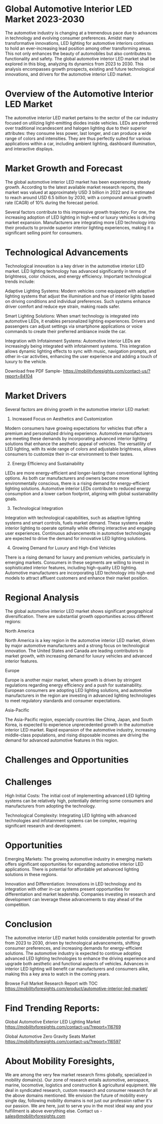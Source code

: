 # Global Automotive Interior LED Market 2023-2030

The automotive industry is changing at a tremendous pace due to advances in technology and evolving consumer preferences. Amidst many transformative innovations, LED lighting for automotive interiors continues to hold an ever-increasing lead position among other transforming areas. This not only enhances the beauty of automobiles but also contributes to functionality and safety. The global automotive interior LED market shall be explored in this blog, analyzing its dynamics from 2023 to 2030. This analysis encompasses growth prospects, existing and future technological innovations, and drivers for the automotive interior LED market.

# Overview of the Automotive Interior LED Market

The automotive interior LED market pertains to the sector of the car industry focused on utilizing light-emitting diodes inside vehicles. LEDs are preferred over traditional incandescent and halogen lighting due to their superior attributes: they consume less power, last longer, and can produce a wide range of colors and intensities. They are thus perfectly suited for various applications within a car, including ambient lighting, dashboard illumination, and interactive displays.

# Market Growth and Forecast

The global automotive interior LED market has been experiencing steady growth. According to the latest available market research reports, the market was valued at approximately USD 3 billion in 2022 and is estimated to reach around USD 6.5 billion by 2030, with a compound annual growth rate (CAGR) of 10% during the forecast period.

Several factors contribute to this impressive growth trajectory. For one, the increasing adoption of LED lighting in high-end or luxury vehicles is driving market expansion. Manufacturers are integrating more LED technology into their products to provide superior interior lighting experiences, making it a significant selling point for consumers.

# Technological Advancements

Technological innovation is a key driver in the automotive interior LED market. LED lighting technology has advanced significantly in terms of brightness, color choices, and energy efficiency. Important technological trends include:

Adaptive Lighting Systems: Modern vehicles come equipped with adaptive lighting systems that adjust the illumination and hue of interior lights based on driving conditions and individual preferences. Such systems enhance driver comfort and reduce eye strain, making roads safer.

Smart Lighting Solutions: When smart technology is integrated into automotive LEDs, it enables personalized lighting experiences. Drivers and passengers can adjust settings via smartphone applications or voice commands to create their preferred ambiance inside the car.

Integration with Infotainment Systems: Automotive interior LEDs are increasingly being integrated with infotainment systems. This integration allows dynamic lighting effects to sync with music, navigation prompts, and other in-car activities, enhancing the user experience and adding a touch of luxury to the vehicle.

Download free PDF Sample- https://mobilityforesights.com/contact-us/?report=84104

# Market Drivers

Several factors are driving growth in the automotive interior LED market:

1. Increased Focus on Aesthetics and Customization

Modern consumers have growing expectations for vehicles that offer a premium and personalized driving experience. Automotive manufacturers are meeting these demands by incorporating advanced interior lighting solutions that enhance the aesthetic appeal of vehicles. The versatility of LED lighting, with its wide range of colors and adjustable brightness, allows consumers to customize their in-car environment to their tastes.

2. Energy Efficiency and Sustainability

LEDs are more energy-efficient and longer-lasting than conventional lighting options. As both car manufacturers and owners become more environmentally conscious, there is a rising demand for energy-efficient lighting solutions. Automotive interior LEDs contribute to reduced energy consumption and a lower carbon footprint, aligning with global sustainability goals.

3. Technological Integration

Integration with technological capabilities, such as adaptive lighting systems and smart controls, fuels market demand. These systems enable interior lighting to operate optimally while offering interactive and engaging user experiences. Continuous advancements in automotive technologies are expected to drive the demand for innovative LED lighting solutions.

4. Growing Demand for Luxury and High-End Vehicles

There is a rising demand for luxury and premium vehicles, particularly in emerging markets. Consumers in these segments are willing to invest in sophisticated interior features, including high-quality LED lighting. Automotive manufacturers are incorporating LED technology into high-end models to attract affluent customers and enhance their market position.

# Regional Analysis

The global automotive interior LED market shows significant geographical diversification. There are substantial growth opportunities across different regions:

North America

North America is a key region in the automotive interior LED market, driven by major automotive manufacturers and a strong focus on technological innovation. The United States and Canada are leading contributors to market growth, with increasing demand for luxury vehicles and advanced interior features.

Europe

Europe is another major market, where growth is driven by stringent regulations regarding energy efficiency and a push for sustainability. European consumers are adopting LED lighting solutions, and automotive manufacturers in the region are investing in advanced lighting technologies to meet regulatory standards and consumer expectations.

Asia-Pacific

The Asia-Pacific region, especially countries like China, Japan, and South Korea, is expected to experience unprecedented growth in the automotive interior LED market. Rapid expansion of the automotive industry, increasing middle-class populations, and rising disposable incomes are driving the demand for advanced automotive features in this region.

# Challenges and Opportunities

# Challenges

High Initial Costs: The initial cost of implementing advanced LED lighting systems can be relatively high, potentially deterring some consumers and manufacturers from adopting the technology.

Technological Complexity: Integrating LED lighting with advanced technologies and infotainment systems can be complex, requiring significant research and development.

# Opportunities

Emerging Markets: The growing automotive industry in emerging markets offers significant opportunities for expanding automotive interior LED applications. There is potential for affordable yet advanced lighting solutions in these regions.

Innovation and Differentiation: Innovations in LED technology and its integration with other in-car systems present opportunities for differentiation and market leadership. Companies investing in research and development can leverage these advancements to stay ahead of the competition.

# Conclusion

The automotive interior LED market holds considerable potential for growth from 2023 to 2030, driven by technological advancements, shifting consumer preferences, and increasing demands for energy-efficient solutions. The automotive industry is expected to continue adopting advanced LED lighting technologies to enhance the driving experience and upgrade both aesthetic and functional aspects of vehicles. Advances in interior LED lighting will benefit car manufacturers and consumers alike, making this a key area to watch in the coming years.

Browse Full Market Research Report with TOC https://mobilityforesights.com/product/automotive-interior-led-market/

# Find Trending Reports:

Global Automotive Exterior LED Lighting Market https://mobilityforesights.com/contact-us/?report=116769

Global Automotive Zero Gravity Seats Market https://mobilityforesights.com/contact-us/?report=116597


# About Mobility Foresights,
We are among the very few market research firms globally, specialized in mobility domain(s). Our zone of research entails automotive, aerospace, marine, locomotive, logistics and construction & agricultural equipment. We deal in syndicated research, custom research and consumer research for all the above domains mentioned.
We envision the future of mobility every single day, following mobility domains is not just our profession rather it's our passion. We are here, just to serve you in the most ideal way and your fulfillment is above everything else. Contact us -  sales@mobilityforesights.com
